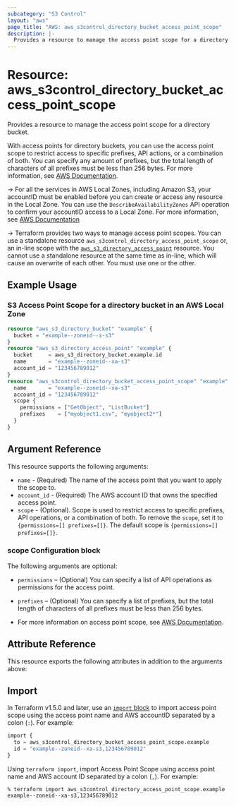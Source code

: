 ```yaml
---
subcategory: "S3 Control"
layout: "aws"
page_title: "AWS: aws_s3control_directory_bucket_access_point_scope"
description: |-
  Provides a resource to manage the access point scope for a directory bucket.
---
```


# Resource: aws_s3control_directory_bucket_access_point_scope

Provides a resource to manage the access point scope for a directory bucket.

With access points for directory buckets, you can use the access point scope to restrict access to specific prefixes, API actions, or a combination of both. You can specify any amount of prefixes, but the total length of characters of all prefixes must be less than 256 bytes. For more information, see [AWS Documentation](https://docs.aws.amazon.com/AmazonS3/latest/userguide/access-points-directory-buckets-manage-scope.html).

-> For all the services in AWS Local Zones, including Amazon S3, your accountID must be enabled before you can create or access any resource in the Local Zone. You can use the `DescribeAvailabilityZones` API operation to confirm your accountID access to a Local Zone. For more information, see [AWS Documentation](https://docs.aws.amazon.com/AmazonS3/latest/userguide/opt-in-directory-bucket-lz.html)

-> Terraform provides two ways to manage access point scopes. You can use a standalone resource `aws_s3control_directory_access_point_scope` or, an in-line scope with the  [`aws_s3_directory_access_point`](aws_s3_directory_access_point.html) resource. You cannot use a standalone resource at the same time as in-line, which will cause an overwrite of each other. You must use one or the other.

## Example Usage

### S3 Access Point Scope for a directory bucket in an AWS Local Zone

```terraform
resource "aws_s3_directory_bucket" "example" {
  bucket = "example--zoneid--x-s3"
}
resource "aws_s3_directory_access_point" "example" {
  bucket     = aws_s3_directory_bucket.example.id
  name       = "example--zoneid--xa-s3"
  account_id = "123456789012"
}
resource "aws_s3control_directory_bucket_access_point_scope" "example" {
  name       = "example--zoneid--xa-s3"
  account_id = "123456789012"
  scope {
    permissions = ["GetObject", "ListBucket"]
    prefixes    = ["myobject1.csv", "myobject2*"]
  }
}
```

## Argument Reference

This resource supports the following arguments:

* `name` - (Required) The name of the access point that you want to apply the scope to.
* `account_id` - (Required) The AWS account ID that owns the specified access point.
* `scope` - (Optional). Scope is used to restrict access to specific prefixes, API operations, or a combination of both. To remove the `scope`, set it to `{permissions=[] prefixes=[]}`. The default scope is `{permissions=[] prefixes=[]}`.

### scope Configuration block

The following arguments are optional:

* `permissions` – (Optional) You can specify a list of API operations as permissions for the access point.
* `prefixes` – (Optional) You can specify a list of prefixes, but the total length of characters of all prefixes must be less than 256 bytes.

* For more information on access point scope, see [AWS Documentation](https://docs.aws.amazon.com/AmazonS3/latest/userguide/access-points-directory-buckets-manage-scope.html).

## Attribute Reference

This resource exports the following attributes in addition to the arguments above:

## Import

In Terraform v1.5.0 and later, use an [`import` block](https://developer.hashicorp.com/terraform/language/import) to import access point scope using the access point name and AWS accountID separated by a colon (`:`). For example:

```terraform
import {
  to = aws_s3control_directory_bucket_access_point_scope.example
  id = "example--zoneid--xa-s3,123456789012"
}
```

Using `terraform import`, import Access Point Scope using access point name and AWS account ID separated by a colon (`,`). For example:

```console
% terraform import aws_s3control_directory_access_point_scope.example example--zoneid--xa-s3,123456789012
```